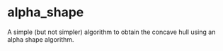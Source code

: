 # alpha_shape
A simple (but not simpler) algorithm to obtain the concave hull using an alpha shape algorithm.

